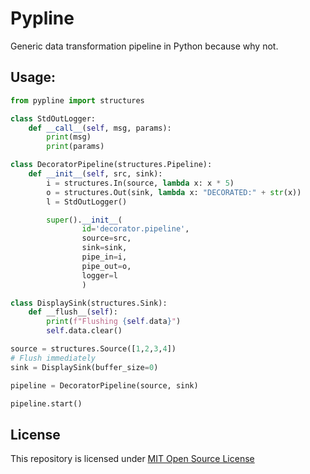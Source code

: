 # Pypline
Generic data transformation pipeline in Python because why not.

## Usage:
```python
from pypline import structures

class StdOutLogger:
    def __call__(self, msg, params):
        print(msg)
        print(params)

class DecoratorPipeline(structures.Pipeline):
    def __init__(self, src, sink):
        i = structures.In(source, lambda x: x * 5)
        o = structures.Out(sink, lambda x: "DECORATED:" + str(x))
        l = StdOutLogger()

        super().__init__(
                id='decorator.pipeline',
                source=src,
                sink=sink,
                pipe_in=i,
                pipe_out=o,
                logger=l
                )

class DisplaySink(structures.Sink):
    def __flush__(self):
        print(f"Flushing {self.data}")
        self.data.clear()

source = structures.Source([1,2,3,4])
# Flush immediately
sink = DisplaySink(buffer_size=0)

pipeline = DecoratorPipeline(source, sink)

pipeline.start()
```

## License
This repository is licensed under [MIT Open Source License](https://opensource.org/licenses/MIT)
